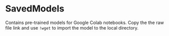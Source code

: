 # SavedModels
Contains pre-trained models for Google Colab notebooks.
Copy the the raw file link and use <code>!wget</code> to import the model to the local directory.
